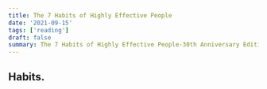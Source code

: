 ```yaml
---
title: The 7 Habits of Highly Effective People
date: '2021-09-15'
tags: ['reading']
draft: false
summary: The 7 Habits of Highly Effective People-30th Anniversary Edition
---
```


## Habits.

